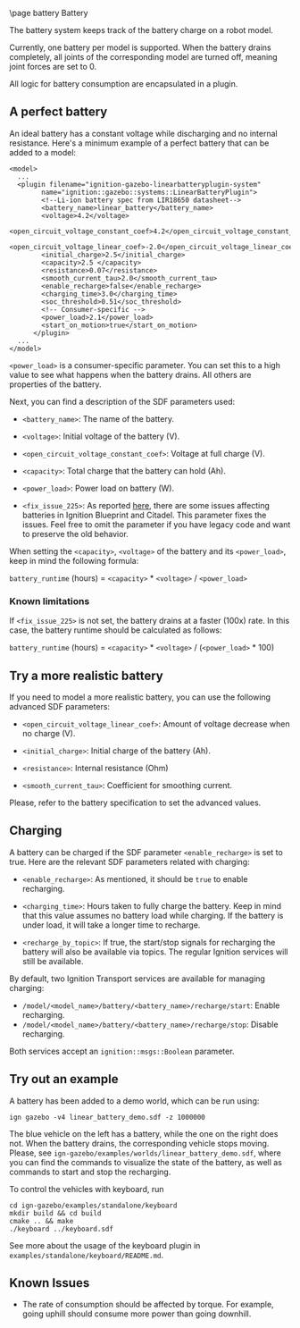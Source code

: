 \page battery Battery

The battery system keeps track of the battery charge on a robot model.

Currently, one battery per model is supported. When the battery drains
completely, all joints of the corresponding model are turned off, meaning joint
forces are set to 0.

All logic for battery consumption are encapsulated in a plugin.


## A perfect battery

An ideal battery has a constant voltage while discharging and no internal
resistance. Here's a minimum example of a perfect battery that can be added to a
model:

```{.xml}
<model>
  ...
  <plugin filename="ignition-gazebo-linearbatteryplugin-system"
        name="ignition::gazebo::systems::LinearBatteryPlugin">
        <!--Li-ion battery spec from LIR18650 datasheet-->
        <battery_name>linear_battery</battery_name>
        <voltage>4.2</voltage>
        <open_circuit_voltage_constant_coef>4.2</open_circuit_voltage_constant_coef>
        <open_circuit_voltage_linear_coef>-2.0</open_circuit_voltage_linear_coef>
        <initial_charge>2.5</initial_charge>
        <capacity>2.5 </capacity>
        <resistance>0.07</resistance>
        <smooth_current_tau>2.0</smooth_current_tau>
        <enable_recharge>false</enable_recharge>
        <charging_time>3.0</charging_time>
        <soc_threshold>0.51</soc_threshold>
        <!-- Consumer-specific -->
        <power_load>2.1</power_load>
        <start_on_motion>true</start_on_motion>
      </plugin>
  ...
</model>
```
`<power_load>` is a consumer-specific parameter. You can set this to a high value to see what happens when the battery drains. All others are properties of the battery.

Next, you can find a description of the SDF parameters used:

* `<battery_name>`: The name of the battery.

* `<voltage>`: Initial voltage of the battery (V).

* `<open_circuit_voltage_constant_coef>`: Voltage at full charge (V).

* `<capacity>`: Total charge that the battery can hold (Ah).

* `<power_load>`: Power load on battery (W).

* `<fix_issue_225>`: As reported [here](https://github.com/ignitionrobotics/ign-gazebo/issues/225),
there are some issues affecting batteries in Ignition Blueprint and Citadel.
This parameter fixes the issues. Feel free to omit the parameter if you have
legacy code and want to preserve the old behavior.

When setting the `<capacity>`, `<voltage>` of the battery and its `<power_load>`,
keep in mind the following formula:

`battery_runtime` (hours) = `<capacity>` * `<voltage>` / `<power_load>`

### Known limitations

If `<fix_issue_225>` is not set, the battery drains at a faster (100x) rate.
In this case, the battery runtime should be calculated as follows:

`battery_runtime` (hours) = `<capacity>` * `<voltage>` / (`<power_load>` * 100)


## Try a more realistic battery

If you need to model a more realistic battery, you can use the following
advanced SDF parameters:

* `<open_circuit_voltage_linear_coef>`: Amount of voltage decrease when no charge (V).

* `<initial_charge>`: Initial charge of the battery (Ah).

* `<resistance>`: Internal resistance (Ohm)

* `<smooth_current_tau>`: Coefficient for smoothing current.

Please, refer to the battery specification to set the advanced values.


## Charging

A battery can be charged if the SDF parameter `<enable_recharge>` is set to true.
Here are the relevant SDF parameters related with charging:

* `<enable_recharge>`: As mentioned, it should be `true` to enable recharging.

* `<charging_time>`: Hours taken to fully charge the battery. Keep in mind that
this value assumes no battery load while charging. If the battery is under load,
it will take a longer time to recharge.

* `<recharge_by_topic>`: If true, the start/stop signals for recharging the
battery will also be available via topics. The regular Ignition services will
still be available.

By default, two Ignition Transport services are available for managing charging:

* `/model/<model_name>/battery/<battery_name>/recharge/start`: Enable recharging.
* `/model/<model_name>/battery/<battery_name>/recharge/stop`: Disable recharging.

Both services accept an `ignition::msgs::Boolean` parameter.

## Try out an example

A battery has been added to a demo world, which can be run using:

```
ign gazebo -v4 linear_battery_demo.sdf -z 1000000
```

The blue vehicle on the left has a battery, while the one on the right does not. When the battery drains, the corresponding vehicle stops moving. Please, see
`ign-gazebo/examples/worlds/linear_battery_demo.sdf`, where you can
find the commands to visualize the state of the battery, as well as commands to
start and stop the recharging.


To control the vehicles with keyboard, run

```
cd ign-gazebo/examples/standalone/keyboard
mkdir build && cd build
cmake .. && make
./keyboard ../keyboard.sdf
```
See more about the usage of the keyboard plugin in `examples/standalone/keyboard/README.md`.


## Known Issues

* The rate of consumption should be affected by torque. For example, going uphill should consume more power than going downhill.
